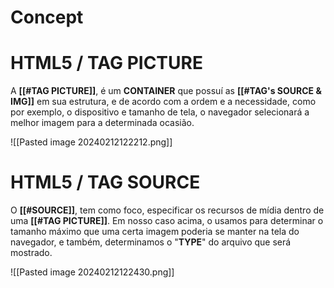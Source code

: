 # Concept

>

# HTML5 / TAG PICTURE

A **[[#TAG PICTURE]]**, é um **CONTAINER** que possuí as **[[#TAG's SOURCE & IMG]]** em sua estrutura, e de acordo com a ordem e a necessidade, como por exemplo, o dispositivo e tamanho de tela, o navegador selecionará a melhor imagem para a determinada ocasião.

![[Pasted image 20240212122212.png]]

# HTML5 / TAG SOURCE

O **[[#SOURCE]]**, tem como foco, especificar os recursos de mídia dentro de uma **[[#TAG PICTURE]]**. Em nosso caso acima, o usamos para determinar o tamanho máximo que uma certa imagem poderia se manter na tela do navegador, e também, determinamos o "**TYPE**" do arquivo que será mostrado.

![[Pasted image 20240212122430.png]]